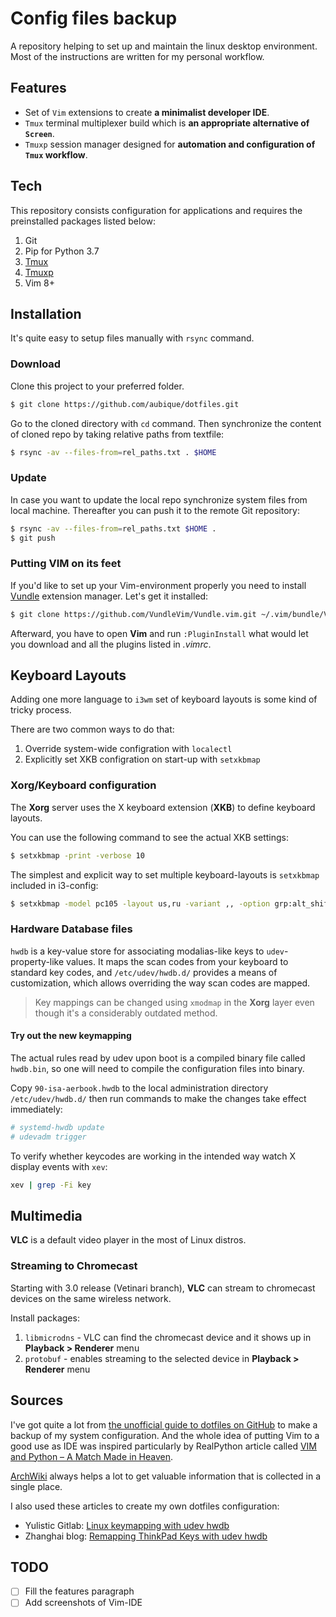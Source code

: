 # Config files backup

A repository helping to set up and maintain the linux desktop environment. Most of the instructions are written for my personal workflow.

## Features

- Set of `Vim` extensions to create **a minimalist developer IDE**.
- `Tmux` terminal multiplexer build which is **an appropriate alternative of `Screen`**.
- `Tmuxp` session manager designed for **automation and configuration of `Tmux` workflow**.

## Tech

This repository consists configuration for applications and requires the preinstalled packages listed below:

 1. Git
 2. Pip for Python 3.7
 3. [Tmux](https://github.com/tmux/tmux/wiki)
 4. [Tmuxp](https://tmuxp.git-pull.com/en/latest/)
 5. Vim 8+

## Installation

It's quite easy to setup files manually with `rsync` command.

### Download

Clone this project to your preferred folder.
```bash
$ git clone https://github.com/aubique/dotfiles.git
```

Go to the cloned directory with `cd` command.
Then synchronize the content of cloned repo by taking relative paths from textfile:
```bash
$ rsync -av --files-from=rel_paths.txt . $HOME
```

### Update

In case you want to update the local repo synchronize system files from local machine.
Thereafter you can push it to the remote Git repository:
```bash
$ rsync -av --files-from=rel_paths.txt $HOME .
$ git push
```

### Putting VIM on its feet

If you'd like to set up your Vim-environment properly you need to install [Vundle](https://github.com/VundleVim/Vundle.vim) extension manager. Let's get it installed:
```bash
$ git clone https://github.com/VundleVim/Vundle.vim.git ~/.vim/bundle/Vundle.vim
```

Afterward, you have to open **Vim** and run `:PluginInstall` what would let you download and  all the plugins listed in *.vimrc*.

## Keyboard Layouts

Adding one more language to `i3wm` set of keyboard layouts is some kind of tricky process.

There are two common ways to do that:

 1. Override system-wide configration with `localectl`
 2. Explicitly set XKB configration on start-up with `setxkbmap`

### Xorg/Keyboard configuration

The **Xorg** server uses the X keyboard extension (**XKB**) to define keyboard layouts.

You can use the following command to see the actual XKB settings:
```bash
$ setxkbmap -print -verbose 10
```

The simplest and explicit way to set multiple keyboard-layouts is `setxkbmap` included in i3-config:
```bash
$ setxkbmap -model pc105 -layout us,ru -variant ,, -option grp:alt_shift_toggle
```

### Hardware Database files

`hwdb` is a key-value store for associating modalias-like keys to `udev`-property-like values. It maps the scan codes from your keyboard to standard key codes, and `/etc/udev/hwdb.d/` provides a means of customization, which allows overriding the way scan codes are mapped.

> Key mappings can be changed using `xmodmap` in the **Xorg** layer even though it's a considerably outdated method.

#### Try out the new keymapping

The actual rules read by udev upon boot is a compiled binary file called `hwdb.bin`, so one will need to compile the configuration files into binary.

Copy `90-isa-aerbook.hwdb` to the local administration directory `/etc/udev/hwdb.d/` then run commands to make the changes take effect immediately:
```bash
# systemd-hwdb update
# udevadm trigger
```

To verify whether keycodes are working in the intended way watch X display events with `xev`:
```bash
xev | grep -Fi key
```

## Multimedia

**VLC** is a default video player in the most of Linux distros.

### Streaming to Chromecast

Starting with 3.0 release (Vetinari branch), **VLC** can stream to chromecast devices on the same wireless network.

Install packages:
 1. `libmicrodns` - VLC can find the chromecast device and it shows up in **Playback > Renderer** menu
 2. `protobuf` - enables streaming to the selected device in **Playback > Renderer** menu

## Sources

I've got quite a lot from [the unofficial guide to dotfiles on GitHub](https://dotfiles.github.io/) to make a backup of my system configuration. And the whole idea of putting Vim to a good use as IDE was inspired particularly by RealPython article called [VIM and Python – A Match Made in Heaven](https://realpython.com/vim-and-python-a-match-made-in-heaven/).

[ArchWiki](https://wiki.archlinux.org/) always helps a lot to get valuable information that is collected in a single place.

I also used these articles to create my own dotfiles configuration:
- Yulistic Gitlab: [Linux keymapping with udev hwdb](https://yulistic.gitlab.io/2017/12/linux-keymapping-with-udev-hwdb/)
- Zhanghai blog: [Remapping ThinkPad Keys with udev hwdb](https://blog.zhanghai.me/remapping-keys-with-udev-hwdb)

## TODO

- [ ] Fill the features paragraph
- [ ] Add screenshots of Vim-IDE
